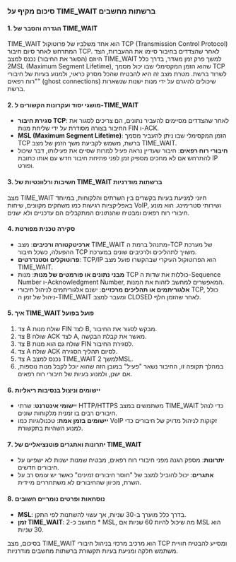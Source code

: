 ### סיכום מקיף על TIME_WAIT ברשתות מחשבים

#### 1. הגדרה והסבר של TIME_WAIT
TIME_WAIT הוא אחד משלביו של פרוטוקול TCP (Transmission Control Protocol) המתרחש לאחר סיום חיבור TCP. לאחר שהצדדים בחיבור סיימו את ההעברות, הצד היוזם (הסוגר את החיבור) נכנס למצב TIME_WAIT למשך פרק זמן מוגדר, בדרך כלל 2MSL (Maximum Segment Lifetime), שהוא הזמן המקסימלי שבו יכול מסמך TCP לשרוד ברשת. מטרת מצב זה היא להבטיח שהכל מסרק כראוי, ולמנוע בעיות של חיבורי "רוח רפאים" (ghost connections) שיכולים להיגרם על ידי מנות ישנות שנשארות ברשת.

#### 2. מושגי יסוד ועקרונות הקשורים ל-TIME_WAIT
- **סגירת חיבור TCP**: לאחר שהצדדים מסיימים להעביר נתונים, הם צריכים לסגור את החיבור בצורה מסודרת על ידי שליחת מנות FIN ו-ACK.
- **MSL (Maximum Segment Lifetime)**: הזמן המקסימלי שבו ניתן להעביר מסמך TCP ברשת, משמש לקביעת משך הזמן של מצב TIME_WAIT.
- **חיבורי רוח רפאים**: חיבור שעדיין נראה פעיל למרות שסיים את פעילותו, דבר שיכול להתרחש אם לא מחכים מספיק זמן לפני פתיחת חיבור חדש עם אותו כתובת IP ופורט.

#### 3. חשיבות ורלוונטיות של TIME_WAIT ברשתות מודרניות
מצב TIME_WAIT חיוני למניעת בעיות בקשרים בין השרתים והלקוחות, במיוחד באפליקציות רגישות כמו משחקים מקוונים, שיחות VoIP, ושירותי סטרימינג. הוא מונע חיבורי רוח רפאים ומבטיח שהנתונים המתקבלים הם עדכניים ולא ישנים.

#### 4. סקירה טכנית מפורטת
- **ארכיטקטורה ורכיבים**: מצב TIME_WAIT מתנהל ברמת ה-TCP של מערכת ההפעלה, כשכל חיבור TCP משויך לתהליכים ולרכיבים שונים במערכת.
- **פרוטוקלים וסטנדרטים**: TCP/IP הוא הפרוטוקול העיקרי שבהקשרו פועל מצב TIME_WAIT. 
- **מבני נתונים או פורמטים של מנות**: מנות TCP כוללות את שדות ה-Sequence Number ו-Acknowledgment Number, המאפשרים למחשב לזהות את המנות.
- **אלגוריתמים או תהליכים מרכזיים**: ישנם אלגוריתמים לניהול חיבורי TCP, כולל ניהול של זמן ה-TIME_WAIT ומעבר למצב CLOSED לאחר שהזמן חלף.

#### 5. איך TIME_WAIT פועל בפועל
1. צד A שולח מנות FIN לצד B, מבקש לסגור את החיבור.
2. צד B שולח ACK לצד A, מאשר את קבלת הבקשה.
3. צד B שולח גם הוא מנות FIN לסגירת החיבור.
4. צד A שולח ACK לסיום תהליך הסגירה.
5. צד A נכנס למצב TIME_WAIT למשך 2MSL.
6. במהלך תקופה זו, החיבור נשאר "פעיל" במובן הזה שהוא יוכל לקבל מנות נוספות, אם ישנן, ולמנוע בעיות של חיבורי רוח רפאים.

#### 6. יישומים וניצול בנסיבות ריאליות
- **יישומי אינטרנט**: שרתי HTTP/HTTPS משתמשים במצב TIME_WAIT כדי לנהל חיבורים רבים בו זמנית מלקוחות שונים.
- **יישומים בזמן אמת**: טכנולוגיות כמו VoIP זקוקות לניהול מדויק של חיבורים כדי למנוע השהיות בתקשורת.

#### 7. יתרונות ואתגרים פוטנציאליים של TIME_WAIT
- **יתרונות**: מספק הגנה מפני חיבורי רוח רפאים, מבטיח שמנות ישנות לא ישפיעו על חיבורים חדשים.
- **אתגרים**: יכול להוביל למצב של "חוסר חיבורים זמינים" כאשר יש עומס רב על השרת, מכיוון שהחיבורים לא משתחררים מיידית.

#### 8. נוסחאות ופרטים נומריים חשובים
- **MSL**: בדרך כלל מוערך ב-30 שניות, אך עשוי להשתנות לפי התקן.
- **זמן TIME_WAIT**: מחושב כ-2 * MSL, מה שיכול להיות 60 שניות אם MSL הוא 30 שניות.

בסיכום, מצב TIME_WAIT הוא מרכיב מרכזי בניהול חיבורי TCP ומסייע להבטיח חוויית משתמש חלקה ומניעת בעיות תקשורת ברשתות מחשבים מודרניות.